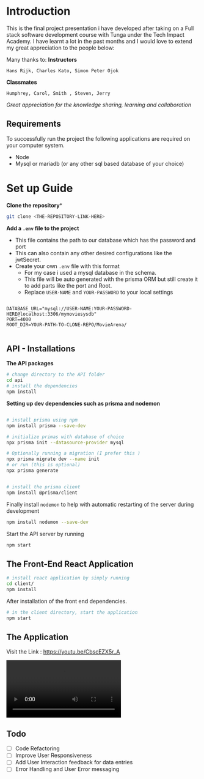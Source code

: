 # Introduction 
This is the final project presentation i have developed after taking on a Full stack software development course with Tunga under the Tech Impact Academy. I have learnt a lot in the past months and I would love to extend my great appreciation to the people below: 

Many thanks to:
**Instructors**
```
Hans Rijk, Charles Kato, Simon Peter Ojok
```
**Classmates**
```
Humphrey, Carol, Smith , Steven, Jerry
```
*Great appreciation for the knowledge sharing, learning and collaboration* 

## Requirements
To successfully  run the project the following applications are required on your computer system. 
- Node
- Mysql or mariadb (or any other sql based database of your choice)
  
# Set up Guide  

**Clone the repository***

```bash
git clone <THE-REPOSITORY-LINK-HERE>
```

**Add a `.env` file to the project**

- This file contains the path to our database which has the password and port 
- This can also contain any other desired configurations like the jwtSecret. 
- Create your own `.env` file with this format 
  - For my case i used a mysql database in the schema. 
  - This file will be auto generated with the prisma ORM but still create it to add parts like the port and Root. 
  - Replace `USER-NAME` and `YOUR-PASSWORD` to your local settings

```.env

DATABASE_URL="mysql://USER-NAME:YOUR-PASSWORD-HERE@localhost:3306/mymoviesysdb"
PORT=4000
ROOT_DIR=YOUR-PATH-TO-CLONE-REPO/MovieArena/


```


## API - Installations

**The API packages**

```bash
# change directory to the API folder
cd api
# install the dependencies
npm install 

```

**Setting up dev dependencies such as prisma and nodemon**

```bash

# install prisma using npm 
npm install prisma --save-dev

# initialize primas with database of choice
npx prisma init --datasource-provider mysql

# Optionally running a migration (I prefer this )
npx prisma migrate dev --name init 
# or run (this is optional)
npx prisma generate 


# install the prisma client 
npm install @prisma/client
```

Finally install `nodemon` to help with automatic restarting of the server during development 
```bash
npm install nodemon --save-dev
```

Start the API server by running 
```bash
npm start

```


## The Front-End React Application 

```bash
# install react application by simply running 
cd client/
npm install 

```

After installation of the front end dependencies.

```bash
# in the client directory, start the application
npm start

``` 


## The Application 
Visit the Link : https://youtu.be/CbscEZX5r_A

<Video src="https://www.youtube.com/watch?v=CbscEZX5r_A" controls="controls" style="max-width: 800px;"></Video> 


## Todo
- [ ] Code Refactoring
- [ ] Improve User Responsiveness 
- [ ] Add User Interaction feedback for data entries
- [ ] Error Handling and User Error messaging